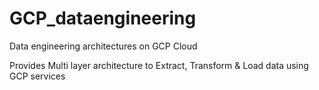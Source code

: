 # GCP_dataengineering
Data engineering architectures on GCP Cloud

Provides Multi layer architecture to Extract, Transform & Load data using GCP services

